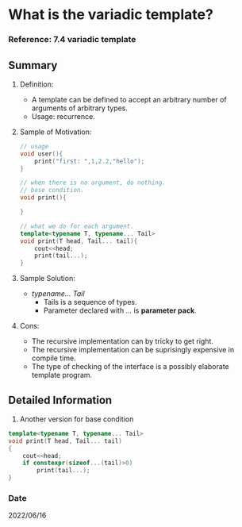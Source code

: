 # What is the variadic template?

### Reference: 7.4 variadic template

## Summary
1. Definition:
    - A template can be defined to accept an arbitrary number of arguments of arbitrary types.
    - Usage: recurrence.
    
2. Sample of Motivation:
    ~~~c++
    // usage
    void user(){
        print("first: ",1,2.2,"hello");
    }

    // when there is no argument, do nothing.
    // base condition.
    void print(){

    }

    // what we do for each argument.
    template<typename T, typename... Tail>
    void print(T head, Tail... tail){
        cout<<head;
        print(tail...);
    }
    ~~~ 
3. Sample Solution:
    - *typename... Tail*
        - Tails is a sequence of types.
        - Parameter declared with *...* is **parameter pack**.    
4. Cons:
    - The recursive implementation can by tricky to get right.
    - The recursive implementation can be suprisingly expensive in compile time.
    - The type of checking of the interface is a possibly elaborate template program.

## Detailed Information
1. Another version for base condition
~~~c++
template<typename T, typename... Tail>
void print(T head, Tail... tail)
{
    cout<<head;
    if constexpr(sizeof...(tail)>0)
        print(tail...);
}
~~~

### Date
2022/06/16
